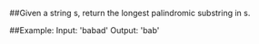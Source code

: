 ##Given a string s, return the longest palindromic substring in s.

##Example:
	Input: 'babad'
	Output: 'bab'


